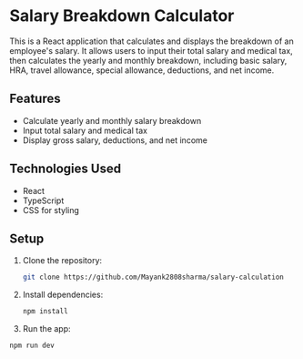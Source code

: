 # Salary Breakdown Calculator

This is a React application that calculates and displays the breakdown of an employee's salary. It allows users to input their total salary and medical tax, then calculates the yearly and monthly breakdown, including basic salary, HRA, travel allowance, special allowance, deductions, and net income.

## Features
- Calculate yearly and monthly salary breakdown
- Input total salary and medical tax
- Display gross salary, deductions, and net income

## Technologies Used
- React
- TypeScript
- CSS for styling

## Setup

1. Clone the repository:
   ```bash
   git clone https://github.com/Mayank2808sharma/salary-calculation

2. Install dependencies:
    ```bash
    npm install

3. Run the app:
  ``` bash
  npm run dev
  
